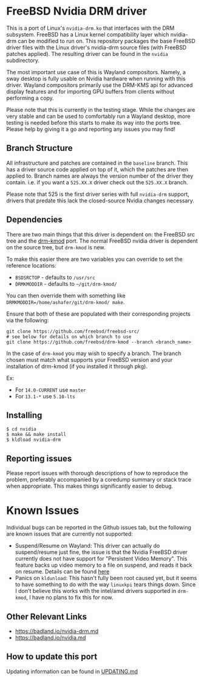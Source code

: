 # FreeBSD Nvidia DRM driver

This is a port of Linux's `nvidia-drm.ko` that interfaces with the DRM
subsystem. FreeBSD has a Linux kernel compatibility layer which nvidia-drm can
be modified to run on. This repository packages the base FreeBSD driver files
with the Linux driver's nvidia-drm source files (with FreeBSD patches applied).
The resulting driver can be found in the `nvidia` subdirectory.

The most important use case of this is Wayland compositors. Namely, a sway
desktop is fully usable on Nvidia hardware when running with this driver. Wayland
compositors primarily use the DRM-KMS api for advanced display features and
for importing GPU buffers from clients without performing a copy.

Please note that this is currently in the testing stage. While the changes are
very stable and can be used to comfortably run a Wayland desktop, more testing
is needed before this starts to make its way into the ports tree. Please help
by giving it a go and reporting any issues you may find!

## Branch Structure

All infrastructure and patches are contained in the `baseline` branch. This has
a driver source code applied on top of it, which the patches are then applied
to. Branch names are always the version number of the driver they contain. i.e.
if you want a `525.XX.X` driver check out the `525.XX.X` branch.

Please note that 525 is the first driver series with full `nvidia-drm` support,
drivers that predate this lack the closed-source Nvidia changes necessary.

## Dependencies

There are two main things that this driver is dependent on: the FreeBSD src
tree and the [drm-kmod](https://github.com/freebsd/drm-kmod) port. The normal
FreeBSD nvidia driver is dependent on the source tree, but `drm-kmod` is new.

To make this easier there are two variables you can override to set the
reference locations:
* `BSDSRCTOP` - defaults to `/usr/src`
* `DRMKMODDIR` - defaults to `~/git/drm-kmod/`

You can then override them with something like
`DRMKMODDIR=/home/ashafer/git/drm-kmod/ make`.

Ensure that both of these are populated with their corresponding projects
via the following:
```
git clone https://github.com/freebsd/freebsd-src/ 
# see below for details on which branch to use
git clone https://github.com/freebsd/drm-kmod --branch <branch_name>
```

In the case of `drm-kmod` you may wish to specify a branch. The branch chosen
must match what supports your FreeBSD version and your installation of drm-kmod
(if you installed it through pkg).

Ex:
* For `14.0-CURRENT` use `master`
* For `13.1-*` use `5.10-lts`

## Installing

```
$ cd nvidia
$ make && make install
$ kldload nvidia-drm
```

## Reporting issues

Please report issues with thorough descriptions of how to reproduce the
problem, preferably accompanied by a coredump summary or stack trace when
appropriate. This makes things significantly easier to debug.

# Known Issues

Individual bugs can be reported in the Github issues tab, but the following are
known issues that are currently not supported:

* Suspend/Resume on Wayland: This driver can actually do suspend/resume just
  fine, the issue is that the Nvidia FreeBSD driver currently does not have
  support for "Persistent Video Memory". This feature backs up video memory to
  a file on suspend, and reads it back on resume. Details can be found
  [here](https://download.nvidia.com/XFree86/Linux-x86_64/435.17/README/powermanagement.html)
* Panics on `kldunload`: This hasn't fully been root caused yet, but it seems
  to have something to do with the way `linuxkpi` tears things down. Since I
  don't believe this works with the intel/amd drivers supported in `drm-kmod`,
  I have no plans to fix this for now.

## Other Relevant Links
* https://badland.io/nvidia-drm.md
* https://badland.io/nvidia.md

## How to update this port

Updating information can be found in [UPDATING.md](UPDATING.md)
